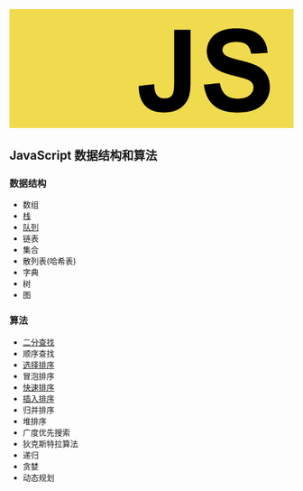 ![js](../img/js.jpg)
## JavaScript 数据结构和算法
### 数据结构
- 数组
- [栈](Stack.md)
- [队列](Queue.md)
- 链表
- 集合
- 散列表(哈希表)
- 字典
- 树
- 图
### 算法
- [二分查找](BinarySearch.js)
- 顺序查找
- [选择排序](SelectionSort.js)
- 冒泡排序
- [快速排序](QuickSort.js)
- [插入排序]()
- 归并排序
- 堆排序
- 广度优先搜索
- 狄克斯特拉算法
- 递归
- 贪婪
- 动态规划